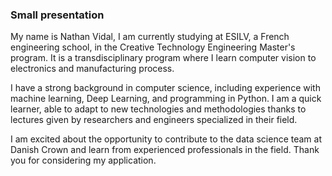 ### Small presentation

My name is Nathan Vidal, I am currently studying at ESILV, a French engineering school, in the Creative Technology Engineering Master's program. It is a transdisciplinary program where I learn computer vision to electronics and manufacturing process.

I have a strong background in computer science, including experience with machine learning, Deep Learning, and programming in Python. I am a quick learner, able to adapt to new technologies and methodologies thanks to lectures given by researchers and engineers specialized in their field.

I am excited about the opportunity to contribute to the data science team at Danish Crown and learn from experienced professionals in the field. Thank you for considering my application.